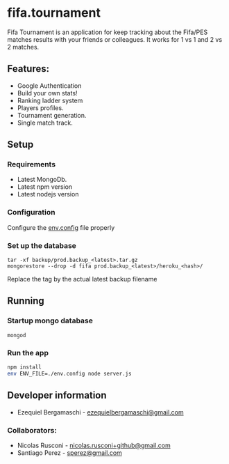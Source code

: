 # fifa.tournament

Fifa Tournament is an application for keep tracking about the Fifa/PES matches results with your friends or colleagues. It works for 1 vs 1 and 2 vs 2 matches.

## Features:

- Google Authentication
- Build your own stats!
- Ranking ladder system
- Players profiles.
- Tournament generation.
- Single match track.

## Setup

### Requirements 
- Latest MongoDb.
- Latest npm version
- Latest nodejs version

### Configuration
Configure the [env.config](env.config) file properly

### Set up the database
```Shell
tar -xf backup/prod.backup_<latest>.tar.gz 
mongorestore --drop -d fifa prod.backup_<latest>/heroku_<hash>/
```
Replace the <latest> tag by the actual latest backup filename

## Running

### Startup mongo database
```Shell
mongod
```

### Run the app
```bash
npm install
env ENV_FILE=./env.config node server.js
```

## Developer information

- Ezequiel Bergamaschi - ezequielbergamaschi@gmail.com

### Collaborators:
- Nicolas Rusconi - nicolas.rusconi+github@gmail.com
- Santiago Perez - sperez@gmail.com
